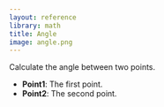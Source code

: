 ```yaml
---
layout: reference
library: math
title: Angle
image: angle.png
---
```

Calculate the angle between two points.

* **Point1**: The first point.
* **Point2**: The second point.
